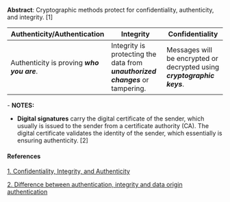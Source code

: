 **Abstract**: Cryptographic methods protect for confidentiality, authenticity, and integrity. [1]

|Authenticity/Authentication|Integrity | Confidentiality|
|---|---|---|
|Authenticity is proving ***who you are***. |Integrity is protecting the data from ***unauthorized changes*** or tampering. | Messages will be encrypted or decrypted using ***cryptographic keys***.|

\- **NOTES:**

+ **Digital signatures** carry the digital certificate of the sender, which usually is issued to the sender from a certificate authority (CA). The digital certificate validates the identity of the sender, which essentially is ensuring authenticity. [2]
#### References

[1. Confidentiality, Integrity, and Authenticity](https://learn.saylor.org/mod/book/view.php?id=29682&chapterid=5263) 

[2. Difference between authentication, integrity and data origin authentication](https://security.stackexchange.com/questions/93322/difference-between-authentication-integrity-and-data-origin-authentication)
